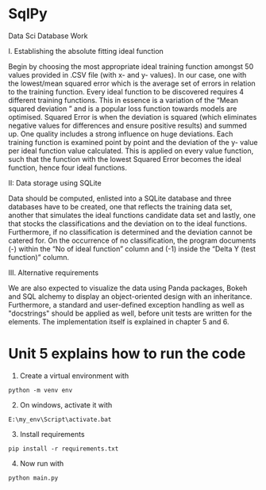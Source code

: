 # SqlPy
Data Sci Database Work

I. Establishing the absolute fitting ideal function

Begin by choosing the most appropriate ideal training function amongst 50 values provided in .CSV file (with x- and y- values). In our case, one with the lowest/mean squared error which is the average set of errors in relation to the training function.
Every ideal function to be discovered requires 4 different training functions.
This in essence is a variation of the “Mean squared deviation ” and is a popular loss function towards models are optimised.
Squared Error is when the deviation is squared (which eliminates negative values for differences and ensure positive results) and summed up. One quality includes a strong influence on huge deviations.
Each training function is examined point by point and the deviation of the y- value per ideal function value calculated. 
This is applied on every value function, such that the function with the lowest Squared Error becomes the ideal function, hence four ideal functions.

II: Data storage using SQLite
 
Data should be computed, enlisted into a SQLite database and three databases have to be created, one that reflects the training data set, 
another that simulates the ideal functions candidate data set and lastly, one that stocks the classifications and the deviation on to the ideal functions. Furthermore, if no classification is determined and the deviation cannot be catered for. 
On the occurrence of no classification, the program documents (-) within the “No of ideal function” column and (-1) inside the “Delta Y (test function)” column.

III. Alternative requirements

We are also expected to visualize the data using Panda packages, Bokeh and SQL alchemy to display an object-oriented design with an inheritance.
Furthermore, a standard and user-defined exception handling as well as "docstrings" should be applied as well, before unit tests are written for the elements. The implementation itself is explained in chapter 5 and 6.

# Unit 5 explains how to run the code

1. Create a virtual environment with

```
python -m venv env
```

2. On windows, activate it with

```
E:\my_env\Script\activate.bat
```

3. Install requirements

```
pip install -r requirements.txt
```

4. Now run with

```
python main.py
```
